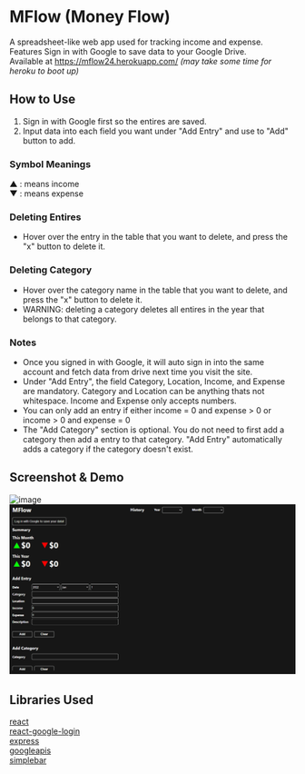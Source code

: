 # MFlow (Money Flow)
A spreadsheet-like web app used for tracking income and expense.\
Features Sign in with Google to save data to your Google Drive.\
Available at https://mflow24.herokuapp.com/ *(may take some time for heroku to boot up)* 

## How to Use
1. Sign in with Google first so the entires are saved.
2. Input data into each field you want under "Add Entry" and use to "Add" button to add. 

### Symbol Meanings
▲ : means income\
▼ : means expense

### Deleting Entires
- Hover over the entry in the table that you want to delete, and press the "x" button to delete it. 

### Deleting Category
- Hover over the category name in the table that you want to delete, and press the "x" button to delete it. 
- WARNING: deleting a category deletes all entires in the year that belongs to that category. 

### Notes
- Once you signed in with Google, it will auto sign in into the same account and fetch data from drive next time you visit the site. 
- Under "Add Entry", the field Category, Location, Income, and Expense are mandatory. Category and Location can be anything thats not whitespace. Income and Expense only accepts numbers. 
- You can only add an entry if either income = 0 and expense > 0 or income > 0 and expense = 0 
- The "Add Category" section is optional. You do not need to first add a category then add a entry to that category. "Add Entry" automatically adds a category if the category doesn't exist. 

## Screenshot & Demo
![image](https://user-images.githubusercontent.com/42505518/155610662-7badfd69-9f9d-4a6b-bcea-ee95dd0540eb.png)
![demo](mflow-demo.gif)

## Libraries Used
[react](https://github.com/facebook/react)\
[react-google-login](https://github.com/anthonyjgrove/react-google-login)\
[express](https://github.com/expressjs/express)\
[googleapis](https://github.com/googleapis/googleapis)\
[simplebar](https://github.com/Grsmto/simplebar)
